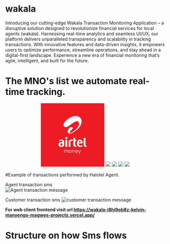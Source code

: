 # wakala
Introducing our cutting-edge Wakala Transaction Monitoring Application – a disruptive solution designed to revolutionize financial services for local agents (wakala). Harnessing real-time analytics and seamless UI/UX, our platform delivers unparalleled transparency and scalability in tracking transactions. With innovative features and data-driven insights, it empowers users to optimize performance, streamline operations, and stay ahead in a digital-first landscape. Experience a new era of financial monitoring that’s agile, intelligent, and built for the future.

 #  The MNO's list we automate real-time tracking.
<p align="center">
   <img src="https://github.com/kelvin-manyengo-magwe/wakala/blob/main/wakala_app/assets/images/icons/airtel-money-logo.png" width="200" />
   <img src="![halo-pesa-logo](https://github.com/user-attachments/assets/51bad36f-6859-45c7-bd79-633e288f177c)" width="200" />
   <img src="![t-pesa-logo](https://github.com/user-attachments/assets/cc63914e-6884-4c73-9193-9c2dced009b5)" width="200" />
   <img src="![mixx-by-yas-logo](https://github.com/user-attachments/assets/dd2de9e8-1214-4913-bddf-dea6718da449)" width="200" />
   <img src="![mpesa-logo](https://github.com/user-attachments/assets/c3eec5f8-b8c4-4771-bbcb-72b82f43b0d3)" width="200" />
</p>


#Example of transactions performed by Halotel Agent.

Agent transaction sms                                                  
![Agent transaction message](https://github.com/user-attachments/assets/3d125be0-4e6e-4aca-aa03-98bdc6b8886d)


Customer transaction sms
![customer transaction message](https://github.com/user-attachments/assets/4ce8de89-c9b3-48ce-984e-b8472e952a06)



**For web client frontend visit url https://wakala-i8hi9ob8z-kelvin-manyengo-magwes-projects.vercel.app/**
#   Structure on how Sms flows
